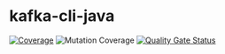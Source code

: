 # kafka-cli-java
[![Coverage](http://leozvasconcellos-sonarqube.eastus.azurecontainer.io:9000/api/project_badges/measure?project=LeonardoZV_kafka-cli-java&metric=coverage&token=95e191b75b8ac28a0ca5c469ef95633093b35152)](http://leozvasconcellos-sonarqube.eastus.azurecontainer.io:9000/dashboard?id=LeonardoZV_kafka-cli-java)
![Mutation Coverage](https://img.shields.io/endpoint?url=https://gist.githubusercontent.com/LeonardoZV/e5a4b68734f8ee29d54ecfe7b78b1cfb/raw/kafka-cli-java-mutation-coverage-badge.json)
[![Quality Gate Status](http://leozvasconcellos-sonarqube.eastus.azurecontainer.io:9000/api/project_badges/measure?project=LeonardoZV_kafka-cli-java&metric=alert_status&token=95e191b75b8ac28a0ca5c469ef95633093b35152)](http://leozvasconcellos-sonarqube.eastus.azurecontainer.io:9000/dashboard?id=LeonardoZV_kafka-cli-java)
